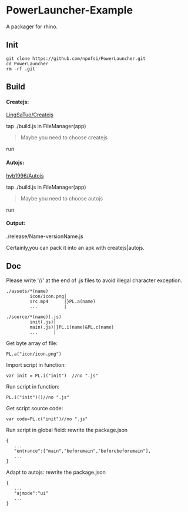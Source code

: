 # PowerLauncher-Example
A packager for rhino.

## Init

```
git clone https://github.com/npofsi/PowerLauncher.git
cd PowerLauncher
rm -rf .git
```

## Build

#### Createjs:

[LingSaTuo/Createjs](https://github.com/LingSaTuo/CreateJS)

tap ./build.js in FileManager(app)

>Maybe you need to choose createjs

run

#### Autojs:

[hyb1996/Autojs](https://github.com/hyb1996/Auto.js)

tap ./build.js in FileManager(app)

>Maybe you need to choose autojs

run

#### Output:

./release/Name-versionName.js

Certainly,you can pack it into an apk with createjs|autojs.

## Doc

Please write '//' at the end of .js files to avoid illegal character exception.

```
./assets/*(name)
         icon/icon.png|
         src.mp4      |}PL.a(name)
         ...          |
```

```
./source/*(name)(.js)
         init(.js)|
         main(.js)|}PL.i(name)&PL.c(name)
         ...      |
```

Get byte array of file:

```
PL.a("icon/icon.png") 
```
Import script in function:

```
var init = PL.i("init")  //no ".js"
```
Run script in function:

```
PL.i("init")()//no ".js"
```

Get script source code:

```
var code=PL.c("init")//no ".js"
```
Run script in global field:
rewrite the package.json
```
{
   ...
   "entrance":["main","beforemain","beforebeforemain"],
   ...
}
```
Adapt to autojs:
rewrite the package.json
```
{
   ...
   "ajmode":"ui"
   ...
}
```


